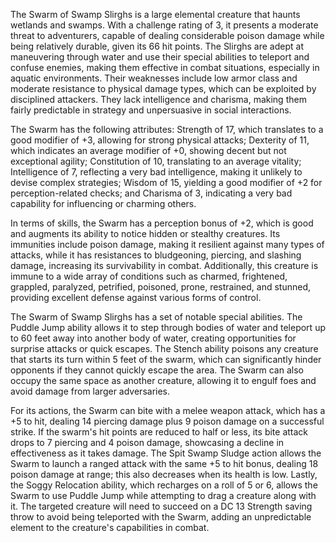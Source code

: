 The Swarm of Swamp Slirghs is a large elemental creature that haunts wetlands and swamps. With a challenge rating of 3, it presents a moderate threat to adventurers, capable of dealing considerable poison damage while being relatively durable, given its 66 hit points. The Slirghs are adept at maneuvering through water and use their special abilities to teleport and confuse enemies, making them effective in combat situations, especially in aquatic environments. Their weaknesses include low armor class and moderate resistance to physical damage types, which can be exploited by disciplined attackers. They lack intelligence and charisma, making them fairly predictable in strategy and unpersuasive in social interactions.

The Swarm has the following attributes: Strength of 17, which translates to a good modifier of +3, allowing for strong physical attacks; Dexterity of 11, which indicates an average modifier of +0, showing decent but not exceptional agility; Constitution of 10, translating to an average vitality; Intelligence of 7, reflecting a very bad intelligence, making it unlikely to devise complex strategies; Wisdom of 15, yielding a good modifier of +2 for perception-related checks; and Charisma of 3, indicating a very bad capability for influencing or charming others. 

In terms of skills, the Swarm has a perception bonus of +2, which is good and augments its ability to notice hidden or stealthy creatures. Its immunities include poison damage, making it resilient against many types of attacks, while it has resistances to bludgeoning, piercing, and slashing damage, increasing its survivability in combat. Additionally, this creature is immune to a wide array of conditions such as charmed, frightened, grappled, paralyzed, petrified, poisoned, prone, restrained, and stunned, providing excellent defense against various forms of control.

The Swarm of Swamp Slirghs has a set of notable special abilities. The Puddle Jump ability allows it to step through bodies of water and teleport up to 60 feet away into another body of water, creating opportunities for surprise attacks or quick escapes. The Stench ability poisons any creature that starts its turn within 5 feet of the swarm, which can significantly hinder opponents if they cannot quickly escape the area. The Swarm can also occupy the same space as another creature, allowing it to engulf foes and avoid damage from larger adversaries.

For its actions, the Swarm can bite with a melee weapon attack, which has a +5 to hit, dealing 14 piercing damage plus 9 poison damage on a successful strike. If the swarm's hit points are reduced to half or less, its bite attack drops to 7 piercing and 4 poison damage, showcasing a decline in effectiveness as it takes damage. The Spit Swamp Sludge action allows the Swarm to launch a ranged attack with the same +5 to hit bonus, dealing 18 poison damage at range; this also decreases when its health is low. Lastly, the Soggy Relocation ability, which recharges on a roll of 5 or 6, allows the Swarm to use Puddle Jump while attempting to drag a creature along with it. The targeted creature will need to succeed on a DC 13 Strength saving throw to avoid being teleported with the Swarm, adding an unpredictable element to the creature's capabilities in combat.